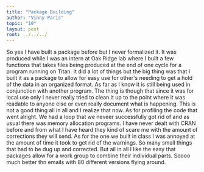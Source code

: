 ```yaml
---
title: "Package Building"
author: "Vinny Paris"
topic: "10"
layout: post
root: ../../../
---
```

So yes I have built a package before but I never formalized it. It was produced while I was an intern at Oak Ridge lab where I built a few functions that takes files being produced at the end of one cycle for a program running on Titan. It did a lot of things but the big thing was that I built it as a package to allow for easy use for other's needing to get a hold of the data in an organized format. As far as I know it is still being used in conjunction with another program. The thing is though that since it was for local use only I never really tried to clean it up to the point where it was readable to anyone else or even really document what is happening. This is not a good thing all in all and I realize that now. As for profiling the code that went alright. We had a loop that we neveer successfully got rid of and as usual there was memory allocation programs. I have never dealt with CRAN before and from what I have heard they kind of scare me with the amount of corrections they will send. As for the one we built in class I was annoyed at the amount of time it took to get rid of the warnings. So many small things that had to be dug up and corrected. But all in all I like the easy that packages allow for a work group to combine their individual parts. Soooo much better thn emails with 80 different versions flying around. 
